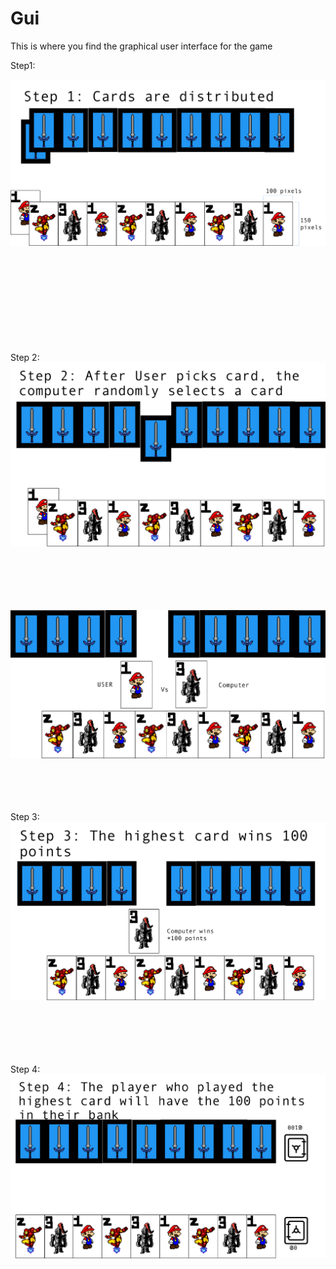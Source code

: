 # Gui
This is where you find the graphical user interface for the game
<br />

Step1:
<br />

![Grilik](https://github.com/NarenAnandh/Grilik/blob/master/Gui/Picture1.png)
<br />
<br />
<br />
<br />
<br />
<br />
<br />
<br />
<br />
<br />

Step 2:
![Grilik](https://github.com/NarenAnandh/Grilik/blob/master/Gui/m.png)
<br />
<br />
<br />
<br />
<br />
<br />

![Grilik](https://github.com/NarenAnandh/Grilik/blob/master/Gui/n.png)
<br />
<br />
<br />
<br />
<br />

Step 3:
![Grilik](https://github.com/NarenAnandh/Grilik/blob/master/Gui/b.png)
<br />
<br />
<br />
<br />
<br />
<br />

Step 4:
![Grilik](https://github.com/NarenAnandh/Grilik/blob/master/Gui/v.png)
<br />
<br />
<br />
<br />
<br />
